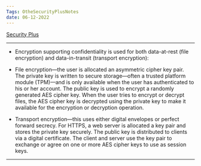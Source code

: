 ```yaml
---
Tags: OtheSecurityPlusNotes
date: 06-12-2022
---
```


[Security Plus](../SecurityPlus/SecurityPlus.md)

---



- Encryption supporting confidentiality is used for both data-at-rest (file encryption) and data-in-transit (transport encryption):

-   File encryption—the user is allocated an asymmetric cipher key pair. The private key is written to secure storage—often a trusted platform module (TPM)—and is only available when the user has authenticated to his or her account. The public key is used to encrypt a randomly generated AES cipher key. When the user tries to encrypt or decrypt files, the AES cipher key is decrypted using the private key to make it available for the encryption or decryption operation.
-   Transport encryption—this uses either digital envelopes or perfect forward secrecy. For HTTPS, a web server is allocated a key pair and stores the private key securely. The public key is distributed to clients via a digital certificate. The client and server use the key pair to exchange or agree on one or more AES cipher keys to use as session keys.

---


